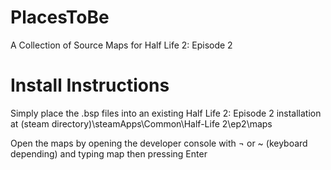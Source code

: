 # PlacesToBe
A Collection of Source Maps for Half Life 2: Episode 2

# Install Instructions
Simply place the .bsp files into an existing Half Life 2: Episode 2 installation at
(steam directory)\steamApps\Common\Half-Life 2\ep2\maps

Open the maps by opening the developer console with ¬ or ~ (keyboard depending) and typing 
  map <mapname> 
then pressing Enter
